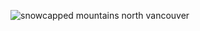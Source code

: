 ![snowcapped mountains north vancouver](https://user-images.githubusercontent.com/17730552/177427892-7dc6b648-416c-432b-bb2d-a96fa2378c35.jpg)
